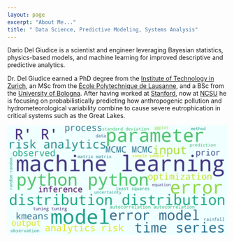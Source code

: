 ```yaml
---
layout: page
excerpt: "About Me..."
title: " Data Science, Predictive Modeling, Systems Analysis"
---
```


Dario Del Giudice <a href="#/" onclick="document.getElementById('player').play()"> <i class="fa fa-volume-up" aria-hidden="true"></i></a> is a scientist and engineer leveraging Bayesian statistics, physics-based models, and machine learning for improved descriptive and predictive analytics.

<audio id="player" src="/images/DG_surname.mp3"></audio>

Dr. Del Giudice earned a PhD degree from the [Institute of Technology in Zurich](https://www.ethz.ch/en.html), an MSc from the [École Polytechnique de Lausanne](https://www.epfl.ch/index.en.html), and a BSc from the [University of Bologna](https://www.unibo.it/en/homepage). After having worked at [Stanford](https://dge.carnegiescience.edu/), now at [NCSU](https://www.ccee.ncsu.edu/research/ewc/) he is focusing on probabilistically predicting how anthropogenic pollution and hydrometeorological variability combine to cause severe eutrophication in critical systems such as the Great Lakes. 


<img src="images/Da_fe20.png" width="600" />
